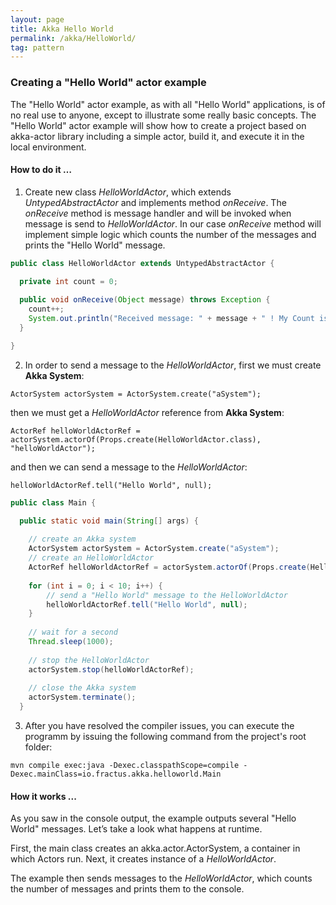 ```yaml
---
layout: page
title: Akka Hello World
permalink: /akka/HelloWorld/
tag: pattern
---
```


### Creating a "Hello World" actor example

The "Hello World" actor example, as with all "Hello World" applications, is of no real use to anyone,
except to illustrate some really basic concepts. The "Hello World" actor example will show how to
create a project based on akka-actor library including a simple actor, build it, and execute it in the local
environment.

#### How to do it …

1. Create new class *HelloWorldActor*, which extends *UntypedAbstractActor* and implements method *onReceive*.
The *onReceive* method is message handler and will be invoked when message is send to *HelloWorldActor*.
In our case *onReceive* method will implement simple logic which counts the number of the messages and prints the "Hello World" message.

```Java
public class HelloWorldActor extends UntypedAbstractActor {

  private int count = 0;
  
  public void onReceive(Object message) throws Exception {
    count++;
    System.out.println("Received message: " + message + " ! My Count is now: " + Integer.toString(count));
  }

}
```
2. In order to send a message to the *HelloWorldActor*, first we must create **Akka System**:

`ActorSystem actorSystem = ActorSystem.create("aSystem");`

then we must get a *HelloWorldActor* reference from **Akka System**:

`ActorRef helloWorldActorRef = actorSystem.actorOf(Props.create(HelloWorldActor.class), "helloWorldActor");`

and then we can send a message to the *HelloWorldActor*:

`helloWorldActorRef.tell("Hello World", null);`

```Java
public class Main {

  public static void main(String[] args) {
    
    // create an Akka system
    ActorSystem actorSystem = ActorSystem.create("aSystem");
    // create an HelloWorldActor
    ActorRef helloWorldActorRef = actorSystem.actorOf(Props.create(HelloWorldActor.class), "helloWorldActor");
    
    for (int i = 0; i < 10; i++) {
        // send a "Hello World" message to the HelloWorldActor
        helloWorldActorRef.tell("Hello World", null);  
    }
   
    // wait for a second
    Thread.sleep(1000);
    
    // stop the HelloWorldActor
    actorSystem.stop(helloWorldActorRef);
    
    // close the Akka system
    actorSystem.terminate();
  }
```

3. After you have resolved the compiler issues, you can execute the programm by issuing
the following command from the project's root folder:

`mvn compile exec:java -Dexec.classpathScope=compile -Dexec.mainClass=io.fractus.akka.helloworld.Main`


#### How it works ...

As you saw in the console output, the example outputs several "Hello World" messages. 
Let’s take a look what happens at runtime.

First, the main class creates an akka.actor.ActorSystem, a container in which Actors run. 
Next, it creates instance of a *HelloWorldActor*.


The example then sends messages to the *HelloWorldActor*, which counts the number of messages and prints them to the console.




